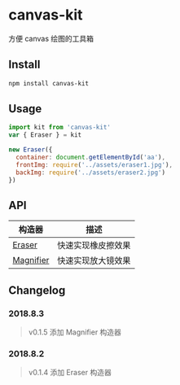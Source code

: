 # canvas-kit
方便 canvas 绘图的工具箱

## Install
```bash
npm install canvas-kit
```

## Usage
```js
import kit from 'canvas-kit'
var { Eraser } = kit

new Eraser({
  container: document.getElementById('aa'),
  frontImg: require('../assets/eraser1.jpg'),
  backImg: require('../assets/eraser2.jpg')
})
```

## API

构造器 | 描述
--- | ---
[Eraser](https://github.com/hamger/canvas-demo/tree/master/src/eraser) | 快速实现橡皮擦效果
[Magnifier](https://github.com/hamger/canvas-demo/tree/master/src/magnifier) | 快速实现放大镜效果

## Changelog
### 2018.8.3
> v0.1.5 添加 Magnifier 构造器

### 2018.8.2
> v0.1.4 添加 Eraser 构造器